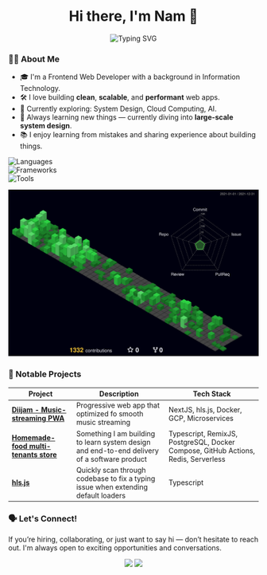 <h1 align="center">Hi there, I'm Nam 👋</h1>

<p align="center">
  <img src="https://readme-typing-svg.demolab.com?font=Fira+Code&pause=1000&center=true&width=435&lines=Passionate+web+developer;Problem+Solver+%7C+Tech+Explorer;Web+Animation+Enthusiast" alt="Typing SVG" />
</p>

### 🧑‍💻 About Me

- 🎓 I'm a Frontend Web Developer with a background in Information Technology.
- 🛠️ I love building **clean**, **scalable**, and **performant** web apps.
- 🌱 Currently exploring: System Design, Cloud Computing, AI.
- 🧠 Always learning new things — currently diving into **large-scale system design**.
- 📚 I enjoy learning from mistakes and sharing experience about building things.

<p>
  <img src="https://skillicons.dev/icons?i=html,css,ts,go,postgres" alt="Languages" />
  <br/>
  <img src="https://skillicons.dev/icons?i=react,nextjs,express,remix,tailwind,bootstrap,sass,jest,vitest,svelte" alt="Frameworks" />
  <br/>
  <img src="https://skillicons.dev/icons?i=git,githubactions,docker,sentry,figma,pnpm,vite,webpack" alt="Tools" />
</p>
<p align="center" >
	<picture>
	  <source media="(prefers-color-scheme: dark)"  srcset="https://raw.githubusercontent.com/lvnam96/lvnam96/output-3d-contrib/profile-night-green.svg" />
	  <source media="(prefers-color-scheme: light)" srcset="https://raw.githubusercontent.com/lvnam96/lvnam96/output-3d-contrib/profile-season.svg" />
	  <img alt="github profile contributions chart"    src="https://raw.githubusercontent.com/lvnam96/lvnam96/output-3d-contrib/profile-night-green.svg" />
	</picture>
</p>
<!-- <details>
  <summary><h5>GitHub Stats</h5></summary>

  <p align="center">
    <img src="https://github-readme-streak-stats.herokuapp.com?user=lvnam96&theme=radical" />
  </p>
  <p align="center">
    <img src="https://github-readme-stats.vercel.app/api?username=lvnam96&show_icons=true&theme=radical&count_private=true" /> 
  </p>
  <p align="center">
    <img src="https://github-readme-stats.vercel.app/api/top-langs/?username=lvnam96&layout=compact&theme=radical" />
  </p>
</details> -->



### 🚀 Notable Projects

| Project | Description | Tech Stack |
|--------|-------------|------------|
| [**Diijam - Music-streaming PWA**](https://play.diijam.vn) | Progressive web app that optimized fo smooth music streaming | NextJS, hls.js, Docker, GCP, Microservices |
| [**Homemade-food multi-tenants store**](https://github.com/lvnam96/homemade-food-app) | Something I am building to learn system design and end-to-end delivery of a software product | Typescript, RemixJS, PostgreSQL, Docker Compose, GitHub Actions, Redis, Serverless |
| [**hls.js**](https://github.com/video-dev/hls.js/pull/5494) | Quickly scan through codebase to fix a typing issue when extending default loaders | Typescript |



### 🗣️ Let's Connect!

If you’re hiring, collaborating, or just want to say hi — don’t hesitate to reach out. I'm always open to exciting opportunities and conversations.

<p align="center">
  <a href="mailto:hello@lvnam.dev"><img src="https://img.shields.io/badge/Email-D14836?style=for-the-badge&logo=gmail&logoColor=white"/></a>
  <a href="https://linkedin.com/in/lvnam96"><img src="https://img.shields.io/badge/LinkedIn-0A66C2?style=for-the-badge&logo=linkedin&logoColor=white"/></a>
  <!-- <a href="https://your-portfolio.com"><img src="https://img.shields.io/badge/Portfolio-000?style=for-the-badge&logo=firefox-browser&logoColor=white"/></a> -->
</p>

<!-- <img src="https://komarev.com/ghpvc/?username=lvnam96&label=Profile%20views&color=0e75b6&style=flat" alt="Profile views counter" /> -->
